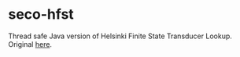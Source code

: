 seco-hfst
=========

Thread safe Java version of Helsinki Finite State Transducer Lookup. 
Original [here](http://sourceforge.net/projects/hfst/files/optimized-lookup/hfst-ol.jar/download).


